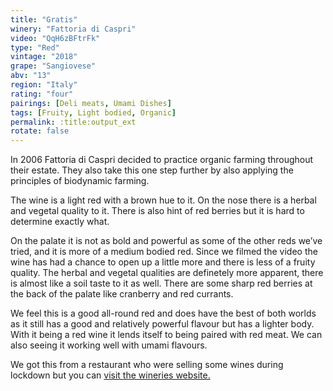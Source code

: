 ```yaml
---
title: "Gratis"
winery: "Fattoria di Caspri"
video: "QqH6zBFtrFk"
type: "Red"
vintage: "2018"
grape: "Sangiovese"
abv: "13"
region: "Italy"
rating: "four"
pairings: [Deli meats, Umami Dishes]
tags: [Fruity, Light bodied, Organic]
permalink: :title:output_ext
rotate: false
---
```


In 2006 Fattoria di Caspri decided to practice organic farming throughout their estate. They also take this one step further by also applying the principles of biodynamic farming. 

The wine is a light red with a brown hue to it. On the nose there is a herbal and vegetal quality to it. There is also hint of red berries but it is hard to determine exactly what. 

On the palate it is not as bold and powerful as some of the other reds we&rsquo;ve tried, and it is more of a medium bodied red. Since we filmed the video the wine has had a chance to open up a little more and there is less of a fruity quality. The herbal and vegetal qualities are definetely more apparent, there is almost like a soil taste to it as well. There are some sharp red berries at the back of the palate like cranberry and red currants. 

We feel this is a good all-round red and does have the best of both worlds as it still has a good and relatively powerful flavour but has a lighter body. With it being a red wine it lends itself to being paired with red meat. We can also seeing it working well with umami flavours.

We got this from a restaurant who were selling some wines during lockdown but you can <a href="http://fattoriadicaspri.com/" title="Fattoira Di Caspri Website" target="_blank">visit the wineries website.</a>
